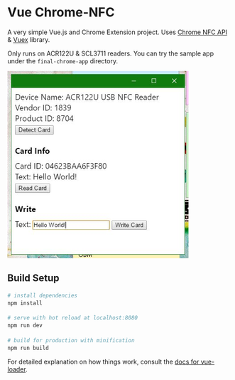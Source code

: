 # Vue Chrome-NFC

A very simple Vue.js and Chrome Extension project. Uses [Chrome NFC API](https://github.com/GoogleChrome/chrome-nfc) & [Vuex](https://github.com/vuejs/vuex/) library.

Only runs on ACR122U & SCL3711 readers. You can try the sample app under the `final-chrome-app` directory. 

<img src="https://raw.githubusercontent.com/neiljun-odiaz/vue-chrome-nfc/master/chrome-nfc-vue.JPG"/>


## Build Setup

``` bash
# install dependencies
npm install

# serve with hot reload at localhost:8080
npm run dev

# build for production with minification
npm run build
```

For detailed explanation on how things work, consult the [docs for vue-loader](http://vuejs.github.io/vue-loader).
